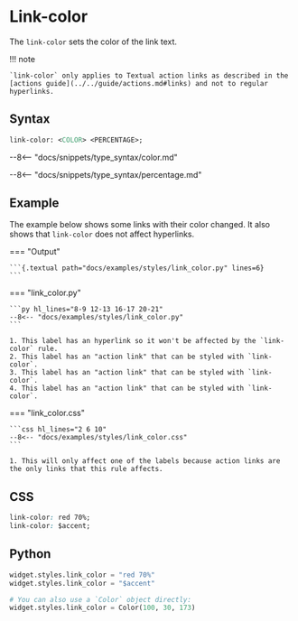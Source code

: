 # Link-color

The `link-color` sets the color of the link text.

!!! note

    `link-color` only applies to Textual action links as described in the [actions guide](../../guide/actions.md#links) and not to regular hyperlinks.

## Syntax

```sass
link-color: <COLOR> <PERCENTAGE>;
```

--8<-- "docs/snippets/type_syntax/color.md"

--8<-- "docs/snippets/type_syntax/percentage.md"

## Example

The example below shows some links with their color changed.
It also shows that `link-color` does not affect hyperlinks.

=== "Output"

    ```{.textual path="docs/examples/styles/link_color.py" lines=6}
    ```

=== "link_color.py"

    ```py hl_lines="8-9 12-13 16-17 20-21"
    --8<-- "docs/examples/styles/link_color.py"
    ```

    1. This label has an hyperlink so it won't be affected by the `link-color` rule.
    2. This label has an "action link" that can be styled with `link-color`.
    3. This label has an "action link" that can be styled with `link-color`.
    4. This label has an "action link" that can be styled with `link-color`.

=== "link_color.css"

    ```css hl_lines="2 6 10"
    --8<-- "docs/examples/styles/link_color.css"
    ```

    1. This will only affect one of the labels because action links are the only links that this rule affects.

## CSS

```css
link-color: red 70%;
link-color: $accent;
```

## Python

```py
widget.styles.link_color = "red 70%"
widget.styles.link_color = "$accent"

# You can also use a `Color` object directly:
widget.styles.link_color = Color(100, 30, 173)
```
